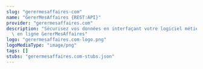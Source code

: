 ```yaml
---
slug: "gerermesaffaires-com"
name: "GererMesAffaires {REST:API}"
provider: "gerermesaffaires.com"
description: "Sécurisez vos données en interfaçant votre logiciel métier avec le service\
  \ en ligne GererMesAffaires"
logo: "gerermesaffaires.com-logo.png"
logoMediaType: "image/png"
tags: []
stubs: "gerermesaffaires.com-stubs.json"
---
```

